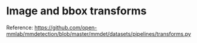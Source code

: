 # Image and bbox transforms
Reference: https://github.com/open-mmlab/mmdetection/blob/master/mmdet/datasets/pipelines/transforms.py
